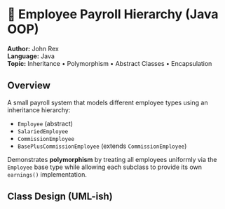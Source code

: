 # 🧾 Employee Payroll Hierarchy (Java OOP)

**Author:** John Rex  
**Language:** Java  
**Topic:** Inheritance • Polymorphism • Abstract Classes • Encapsulation

## Overview
A small payroll system that models different employee types using an inheritance hierarchy:
- `Employee` (abstract)
- `SalariedEmployee`
- `CommissionEmployee`
- `BasePlusCommissionEmployee` (extends `CommissionEmployee`)

Demonstrates **polymorphism** by treating all employees uniformly via the `Employee` base type while allowing each subclass to provide its own `earnings()` implementation.

## Class Design (UML-ish)
